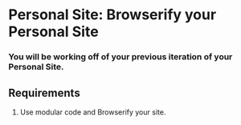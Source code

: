 # Personal Site: Browserify your Personal Site

### You will be working off of your previous iteration of your Personal Site.

## Requirements
    
1. Use modular code and Browserify your site.

